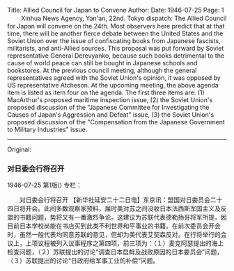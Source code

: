 Title: Allied Council for Japan to Convene
Author:
Date: 1946-07-25
Page: 1
　　
Xinhua News Agency, Yan'an, 22nd. Tokyo dispatch: The Allied Council for Japan will convene on the 24th. Most observers here predict that at that time, there will be another fierce debate between the United States and the Soviet Union over the issue of confiscating books from Japanese fascists, militarists, and anti-Allied sources. This proposal was put forward by Soviet representative General Derevyanko, because such books detrimental to the cause of world peace can still be bought in Japanese schools and bookstores. At the previous council meeting, although the general representatives agreed with the Soviet Union's opinion, it was opposed by US representative Atcheson. At the upcoming meeting, the above agenda item is listed as item four on the agenda. The first three items are: (1) MacArthur's proposed maritime inspection issue, (2) the Soviet Union's proposed discussion of the "Japanese Committee for Investigating the Causes of Japan's Aggression and Defeat" issue, (3) the Soviet Union's proposed discussion of the "Compensation from the Japanese Government to Military Industries" issue.



<hr /> 

Original: 


### 对日委会行将召开

1946-07-25
第1版()
专栏：

　　对日委会行将召开
    【新华社延安二十二日电】东京讯：盟国对日委员会二十四日将开会。此间多数观察家预料，届时美对苏之间没收日本法西斯军国主义及反盟的书籍问题，势将又有一番激烈争论。这建议为苏联代表德勒扬哥将军所提，因目前日本学校尚能在书店买到此类不利世界和平事业的书籍。在前次委员会开会时，虽然一般代表均同意苏联的意见，但却为美代表艾契森反对。在行将举行的会议上，上项议程被列入议事程序之第四项，前三项为：（１）麦克阿瑟提出的海上检查问题，（２）苏联提出的讨论“调查日本启衅及战败原因的日本委员会”问题，（３）苏联提出的讨论“日政府给军事工业的补偿”问题。
